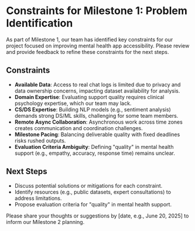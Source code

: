 # Constraints for Milestone 1: Problem Identification

As part of Milestone 1, our team has identified key constraints for our project
focused on improving mental health app accessibility. Please review and provide
feedback to refine these constraints for the next steps.

## Constraints

- **Available Data**: Access to real chat logs is limited due to privacy and data
  ownership concerns, impacting dataset availability for analysis.
- **Domain Expertise**: Evaluating support quality requires clinical psychology
  expertise, which our team may lack.
- **CS/DS Expertise**: Building NLP models (e.g., sentiment analysis) demands
  strong DS/ML skills, challenging for some team members.
- **Remote Async Collaboration**: Asynchronous work across time zones creates
  communication and coordination challenges.
- **Milestone Pacing**: Balancing deliverable quality with fixed deadlines risks
  rushed outputs.
- **Evaluation Criteria Ambiguity**: Defining "quality" in mental health support
  (e.g., empathy, accuracy, response time) remains unclear.

## Next Steps

- Discuss potential solutions or mitigations for each constraint.
- Identify resources (e.g., public datasets, expert consultations) to address
  limitations.
- Propose evaluation criteria for "quality" in mental health support.

Please share your thoughts or suggestions by [date, e.g., June 20, 2025] to
inform our Milestone 2 planning.
